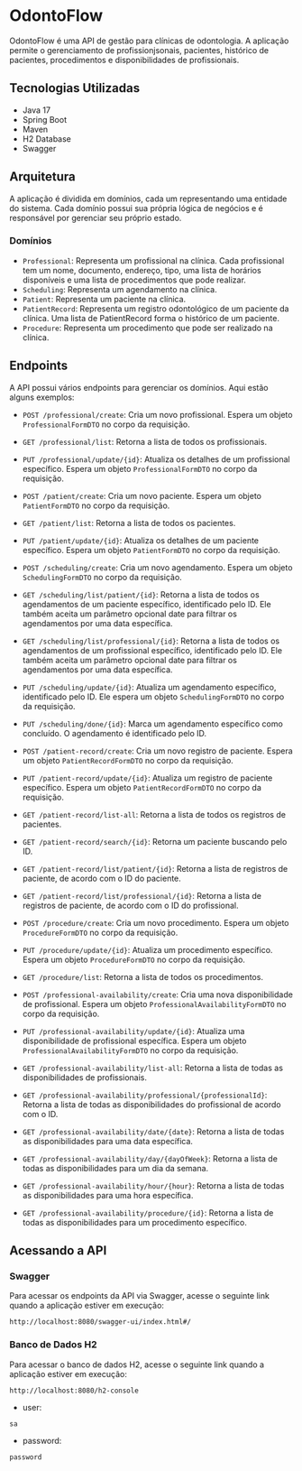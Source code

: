 # OdontoFlow

OdontoFlow é uma API de gestão para clínicas de odontologia. 
A aplicação permite o gerenciamento de profissionjsonais, pacientes, histórico de pacientes, procedimentos e disponibilidades de profissionais.

## Tecnologias Utilizadas

- Java 17
- Spring Boot
- Maven
- H2 Database
- Swagger

## Arquitetura

A aplicação é dividida em domínios, cada um representando uma entidade do sistema.
Cada domínio possui sua própria lógica de negócios e é responsável por gerenciar seu próprio estado.

### Domínios

- `Professional`: Representa um profissional na clínica. Cada profissional tem um nome, documento, endereço, tipo, uma lista de horários disponíveis e uma lista de procedimentos que pode realizar.
- `Scheduling`: Representa um agendamento na clínica.
- `Patient`: Representa um paciente na clínica.
- `PatientRecord`: Representa um registro odontológico de um paciente da clínica. Uma lista de PatientRecord forma o histórico de um paciente.
- `Procedure`: Representa um procedimento que pode ser realizado na clínica.

## Endpoints

A API possui vários endpoints para gerenciar os domínios. Aqui estão alguns exemplos:

- `POST /professional/create`: Cria um novo profissional. Espera um objeto `ProfessionalFormDTO` no corpo da requisição.
- `GET /professional/list`: Retorna a lista de todos os profissionais.
- `PUT /professional/update/{id}`: Atualiza os detalhes de um profissional específico. Espera um objeto `ProfessionalFormDTO` no corpo da requisição.

- `POST /patient/create`: Cria um novo paciente. Espera um objeto `PatientFormDTO` no corpo da requisição.
- `GET /patient/list`: Retorna a lista de todos os pacientes.
- `PUT /patient/update/{id}`: Atualiza os detalhes de um paciente específico. Espera um objeto `PatientFormDTO` no corpo da requisição.

- `POST /scheduling/create`: Cria um novo agendamento. Espera um objeto `SchedulingFormDTO` no corpo da requisição.  
- `GET /scheduling/list/patient/{id}`: Retorna a lista de todos os agendamentos de um paciente específico, identificado pelo ID. Ele também aceita um parâmetro opcional date para filtrar os agendamentos por uma data específica.  
- `GET /scheduling/list/professional/{id}`: Retorna a lista de todos os agendamentos de um profissional específico, identificado pelo ID. Ele também aceita um parâmetro opcional date para filtrar os agendamentos por uma data específica.  
- `PUT /scheduling/update/{id}`: Atualiza um agendamento específico, identificado pelo ID. Ele espera um objeto `SchedulingFormDTO` no corpo da requisição.  
- `PUT /scheduling/done/{id}`: Marca um agendamento específico como concluído. O agendamento é identificado pelo ID.

- `POST /patient-record/create`: Cria um novo registro de paciente. Espera um objeto `PatientRecordFormDTO` no corpo da requisição.
- `PUT /patient-record/update/{id}`: Atualiza um registro de paciente específico. Espera um objeto `PatientRecordFormDTO` no corpo da requisição.
- `GET /patient-record/list-all`: Retorna a lista de todos os registros de pacientes.
- `GET /patient-record/search/{id}`: Retorna um paciente buscando pelo ID.
- `GET /patient-record/list/patient/{id}`: Retorna a lista de registros de paciente, de acordo com o ID do paciente.
- `GET /patient-record/list/professional/{id}`: Retorna a lista de registros de paciente, de acordo com o ID do profissional.

- `POST /procedure/create`: Cria um novo procedimento. Espera um objeto `ProcedureFormDTO` no corpo da requisição.
- `PUT /procedure/update/{id}`: Atualiza um procedimento específico. Espera um objeto `ProcedureFormDTO` no corpo da requisição.
- `GET /procedure/list`: Retorna a lista de todos os procedimentos.

- `POST /professional-availability/create`: Cria uma nova disponibilidade de profissional. Espera um objeto `ProfessionalAvailabilityFormDTO` no corpo da requisição.
- `PUT /professional-availability/update/{id}`: Atualiza uma disponibilidade de profissional específica. Espera um objeto `ProfessionalAvailabilityFormDTO` no corpo da requisição.
- `GET /professional-availability/list-all`: Retorna a lista de todas as disponibilidades de profissionais.
- `GET /professional-availability/professional/{professionalId}`: Retorna a lista de todas as disponibilidades do profissional de acordo com o ID.
- `GET /professional-availability/date/{date}`: Retorna a lista de todas as disponibilidades para uma data específica.
- `GET /professional-availability/day/{dayOfWeek}`: Retorna a lista de todas as disponibilidades para um dia da semana.
- `GET /professional-availability/hour/{hour}`: Retorna a lista de todas as disponibilidades para uma hora específica.
- `GET /professional-availability/procedure/{id}`: Retorna a lista de todas as disponibilidades para um procedimento específico.

## Acessando a API

### Swagger

Para acessar os endpoints da API via Swagger, acesse o seguinte link quando a aplicação estiver em execução:

```
http://localhost:8080/swagger-ui/index.html#/
```

### Banco de Dados H2

Para acessar o banco de dados H2, acesse o seguinte link quando a aplicação estiver em execução:

```
http://localhost:8080/h2-console
```
- user: 
```
sa

```
- password:
```
password
```
